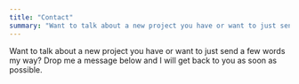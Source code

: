 ```yaml
---
title: "Contact"
summary: "Want to talk about a new project you have or want to just send a few words my way? Drop me a message below and I will get back to you as soon as possible."
---
```

Want to talk about a new project you have or want to just send a few words my way? Drop me a message below and I will get back to you as soon as possible.
